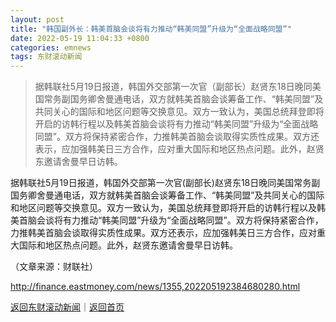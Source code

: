 ```yaml
---
layout: post
title: "韩国副外长：韩美首脑会谈将有力推动“韩美同盟”升级为“全面战略同盟”"
date: 2022-05-19 11:04:33 +0800
categories: emnews
tags: 东财滚动新闻
---
```

> 据韩联社5月19日报道，韩国外交部第一次官（副部长）赵贤东18日晚同美国常务副国务卿舍曼通电话，双方就韩美首脑会谈筹备工作、“韩美同盟”及共同关心的国际和地区问题等交换意见。双方一致认为，美国总统拜登即将开启的访韩行程以及韩美首脑会谈将有力推动“韩美同盟”升级为“全面战略同盟”。双方将保持紧密合作，力推韩美首脑会谈取得实质性成果。双方还表示，应加强韩美日三方合作，应对重大国际和地区热点问题。此外，赵贤东邀请舍曼早日访韩。

<p>据韩联社5月19日报道，韩国外交部第一次官(副部长)赵贤东18日晚同美国常务副国务卿舍曼通电话，双方就韩美首脑会谈筹备工作、“韩美同盟”及共同关心的国际和地区问题等交换意见。双方一致认为，美国总统拜登即将开启的访韩行程以及韩美首脑会谈将有力推动“韩美同盟”升级为“全面战略同盟”。双方将保持紧密合作，力推韩美首脑会谈取得实质性成果。双方还表示，应加强韩美日三方合作，应对重大国际和地区热点问题。此外，赵贤东邀请舍曼早日访韩。</p><p class="em_media">（文章来源：财联社）</p>

<http://finance.eastmoney.com/news/1355,202205192384680280.html>

[返回东财滚动新闻](//finews.withounder.com/emnews/)｜[返回首页](//finews.withounder.com/)